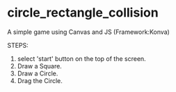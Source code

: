 # circle_rectangle_collision
A simple game using Canvas and JS (Framework:Konva)

STEPS:

1. select 'start' button on the top of the screen.
2. Draw a Square.
3. Draw a Circle.
4. Drag the Circle.
